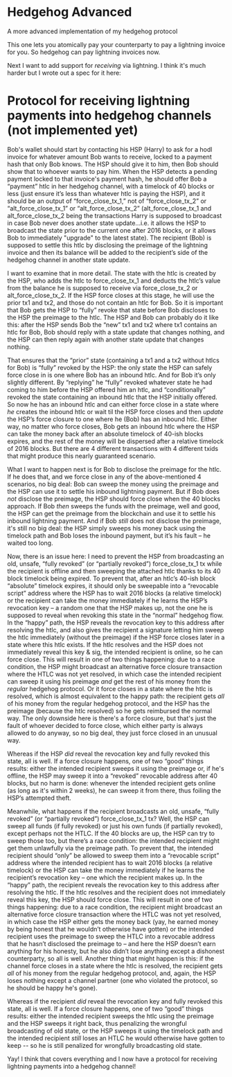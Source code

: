 # Hedgehog Advanced
A more advanced implementation of my hedgehog protocol

This one lets you atomically pay your counterparty to pay a lightning invoice for you. So hedgehog can pay lightning invoices now.

Next I want to add support for *receiving* via lightning. I think it's much harder but I wrote out a spec for it here:

# Protocol for receiving lightning payments into hedgehog channels (not implemented yet)

Bob's wallet should start by contacting his HSP (Harry) to ask for a hodl invoice for whatever amount Bob wants to receive, locked to a payment hash that only Bob knows. The HSP should give it to him, then Bob should show that to whoever wants to pay him. When the HSP detects a pending payment locked to that invoice's payment hash, he should offer Bob a “payment” htlc in her hedgehog channel, with a timelock of 40 blocks or less (just ensure it’s less than whatever htlc is paying the HSP), and it should be an output of “force_close_tx_1,” not of “force_close_tx_2” or “alt_force_close_tx_1” or “alt_force_close_tx_2” (alt_force_close_tx_1 and alt_force_close_tx_2 being the transactions Harry is supposed to broadcast in case Bob never does another state update...i.e. it allows the HSP to broadcast the state prior to the current one after 2016 blocks, or it allows Bob to immediately "upgrade" to the latest state). The recipient (Bob) is supposed to settle this htlc by disclosing the preimage of the lightning invoice and then its balance will be added to the recipient’s side of the hedgehog channel in another state update.

I want to examine that in more detail. The state with the htlc is created by the HSP, who adds the htlc to force_close_tx_1 and deducts the htlc’s value from the balance he is supposed to receive via force_close_tx_2 or alt_force_close_tx_2. If the HSP force closes at this stage, he will use the prior tx1 and tx2, and those do not contain an htlc for Bob. So it is important that Bob gets the HSP to “fully” revoke that state before Bob discloses to the HSP the preimage to the htlc. The HSP and Bob can probably do it like this: after the HSP sends Bob the “new” tx1 and tx2 where tx1 contains an htlc for Bob, Bob should reply with a state update that changes nothing, and the HSP can then reply again with another state update that changes nothing.

That ensures that the “prior” state (containing a tx1 and a tx2 without htlcs for Bob) is “fully” revoked by the HSP: the only state the HSP can safely force close in is one where Bob has an inbound htlc. And for Bob it’s only slightly different. By “replying” he “fully” revoked whatever state he had coming to him before the HSP offered him an htlc, and “conditionally” revoked the state containing an inbound htlc that the HSP initially offered. So now he has an inbound htlc and can either force close in a state where *he* creates the inbound htlc or wait til the HSP force closes and then *update* the HSP’s force closure to one where he (Bob) has an inbound htlc. Either way, no matter who force closes, Bob gets an inbound htlc where the HSP can take the money back after an absolute timelock of 40-ish blocks expires, and the rest of the money will be dispersed after a relative timelock of 2016 blocks. But there are 4 different transactions with 4 different txids that might produce this nearly guaranteed scenario.

What I want to happen next is for Bob to disclose the preimage for the htlc. If he does that, and we force close in any of the above-mentioned 4 scenarios, no big deal: Bob can sweep the money using the preimage and the HSP can use it to settle his inbound lightning payment. But if Bob does *not* disclose the preimage, the HSP should force close when the 40 blocks approach. If Bob *then* sweeps the funds with the preimage, well and good, the HSP can get the preimage from the blockchain and use it to settle his inbound lightning payment. And if Bob *still* does not disclose the preimage, it's still no big deal: the HSP simply sweeps his money back using the timelock path and Bob loses the inbound payment, but it’s his fault – he waited too long.

Now, there is an issue here: I need to prevent the HSP from broadcasting an old, unsafe, “fully revoked” (or “partially revoked”) force_close_tx_1 tx while the recipient is offline and then sweeping the attached htlc thanks to its 40 block timelock being expired. To prevent that, after an htlc’s 40-ish block “absolute” timelock expires, it should only be sweepable into a “revocable script” address where the HSP has to wait 2016 blocks (a relative timelock) or the recipient can take the money immediately if he learns the HSP’s revocation key – a random one that the HSP makes up, not the one he is supposed to reveal when revoking this state in the “normal” hedgehog flow. In the “happy” path, the HSP reveals the revocation key to this address after resolving the htlc, and also gives the recipient a signature letting him sweep the htlc immediately (without the preimage) if the HSP force closes later in a state where this htlc exists. If the htlc resolves and the HSP does not immediately reveal this key & sig, the intended recipient is online, so he can force close. This will result in one of two things happening: due to a race condition, the HSP might broadcast an alternative force closure transaction where the HTLC was not yet resolved, in which case the intended recipient can sweep it using his preimage *and* get the rest of his money from the *regular* hedgehog protocol. Or it force closes in a state where the htlc is resolved, which is almost equivalent to the happy path: the recipient gets *all* of his money from the regular hedgehog protocol, and the HSP has the preimage (because the htlc resolved) so he gets reimbursed the normal way. The only downside here is there's a force closure, but that's just the fault of whoever decided to force close, which either party is always allowed to do anyway, so no big deal, they just force closed in an unusual way.

Whereas if the HSP *did* reveal the revocation key and fully revoked this state, all is well. If a force closure happens, one of two “good” things results: either the intended recipient sweeps it using the preimage or, if he's offline, the HSP may sweep it into a “revoked” revocable address after 40 blocks, but no harm is done: whenever the intended recipient gets online (as long as it's within 2 weeks), he can sweep it from there, thus foiling the HSP’s attempted theft.

Meanwhile, what happens if the recipient broadcasts an old, unsafe, “fully revoked” (or “partially revoked”) force_close_tx_1 tx? Well, the HSP can sweep all funds (if fully revoked) or just his own funds (if partially revoked), except perhaps not the HTLC. If the 40 blocks are up, the HSP can try to sweep those too, but there’s a race condition: the intended recipient might get them unlawfully via the preimage path. To prevent that, the intended recipient should “only” be allowed to sweep them into a “revocable script” address where the intended recipient has to wait 2016 blocks (a relative timelock) or the HSP can take the money immediately if he learns the recipient’s revocation key – one which the recipient makes up. In the “happy” path, the recipient reveals the revocation key to this address after resolving the htlc. If the htlc resolves and the recipient does not immediately reveal this key, the HSP should force close. This will result in one of two things happening: due to a race condition, the recipient might broadcast an alternative force closure transaction where the HTLC was not yet resolved, in which case the HSP either gets the money back (yay, he earned money by being honest that he wouldn’t otherwise have gotten) or the intended recipient uses the preimage to sweep the HTLC into a revocable address that he hasn’t disclosed the preimage to – and here the HSP doesn’t earn anything for his honesty, but he also didn’t lose anything except a dishonest counterparty, so all is well. Another thing that might happen is this: if the channel force closes in a state where the htlc is resolved, the recipient gets *all* of his money from the regular hedgehog protocol, and, again, the HSP loses nothing except a channel partner (one who violated the protocol, so he should be happy he's gone).

Whereas if the recipient *did* reveal the revocation key and fully revoked this state, all is well. If a force closure happens, one of two “good” things results: either the intended recipient sweeps the htlc using the preimage and the HSP sweeps it right back, thus penalizing the wrongful broadcasting of old state, or the HSP sweeps it using the timelock path and the intended recipient *still* loses an HTLC he would otherwise have gotten to keep -- so he is still penalized for wrongfully broadcasting old state.

Yay! I think that covers everything and I now have a protocol for receiving lightning payments into a hedgehog channel!
